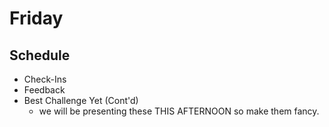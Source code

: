 # Friday

## Schedule

- Check-Ins
- Feedback
- Best Challenge Yet (Cont'd)
  * we will be presenting these THIS AFTERNOON so make them fancy.

